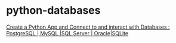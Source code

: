 # python-databases

[Create a Python App and Connect to and interact with Databases : PostgreSQL | MySQL |SQL Server | Oracle|SQLite](https://www.udemy.com/course/create-a-python-application-to-connect-to-multiple-databases/)
